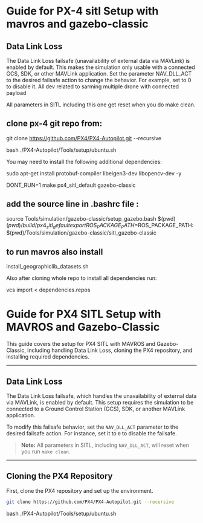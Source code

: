 # Guide for PX-4 sitl Setup with mavros and gazebo-classic

## Data Link Loss

The Data Link Loss failsafe (unavailability of external data via MAVLink) is enabled by default. This makes the simulation only usable with a connected GCS, SDK, or other MAVLink application.
Set the parameter NAV_DLL_ACT to the desired failsafe action to change the behavior. For example, set to 0 to disable it.
All dev related to sarming multiple drone with connected payload

All parameters in SITL including this one get reset when you do make clean.

## clone px-4 git repo from:

git clone https://github.com/PX4/PX4-Autopilot.git --recursive

bash ./PX4-Autopilot/Tools/setup/ubuntu.sh

You may need to install the following additional dependencies:

sudo apt-get install protobuf-compiler libeigen3-dev libopencv-dev -y

DONT_RUN=1 make px4_sitl_default gazebo-classic

## add the source line in .bashrc file :
source Tools/simulation/gazebo-classic/setup_gazebo.bash $(pwd) $(pwd)/build/px4_sitl_default
export ROS_PACKAGE_PATH=$ROS_PACKAGE_PATH:$(pwd)/Tools/simulation/gazebo-classic/sitl_gazebo-classic

## to run mavros also install 

install_geographiclib_datasets.sh


Also after cloning whole repo to install all dependencies run:

vcs import < dependencies.repos


# Guide for PX4 SITL Setup with MAVROS and Gazebo-Classic

This guide covers the setup for PX4 SITL with MAVROS and Gazebo-Classic, including handling Data Link Loss, cloning the PX4 repository, and installing required dependencies.

---

## Data Link Loss

The Data Link Loss failsafe, which handles the unavailability of external data via MAVLink, is enabled by default. This setup requires the simulation to be connected to a Ground Control Station (GCS), SDK, or another MAVLink application. 

To modify this failsafe behavior, set the `NAV_DLL_ACT` parameter to the desired failsafe action. For instance, set it to `0` to disable the failsafe.

> **Note:** All parameters in SITL, including `NAV_DLL_ACT`, will reset when you run `make clean`.

---

## Cloning the PX4 Repository

First, clone the PX4 repository and set up the environment.

```bash
git clone https://github.com/PX4/PX4-Autopilot.git --recursive

```
bash ./PX4-Autopilot/Tools/setup/ubuntu.sh


